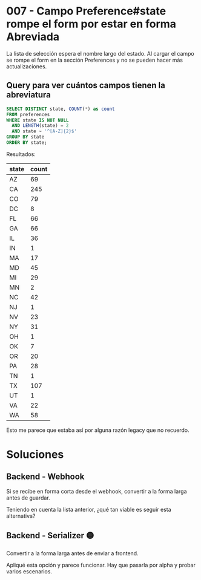 # 007 - Campo Preference#state rompe el form por estar en forma Abreviada

La lista de selección espera el nombre largo del estado. Al cargar el campo se rompe el form en la sección Preferences y no se pueden hacer más actualizaciones.

## Query para ver cuántos campos tienen la abreviatura

```sql
SELECT DISTINCT state, COUNT(*) as count
FROM preferences
WHERE state IS NOT NULL
  AND LENGTH(state) = 2
  AND state ~ '^[A-Z]{2}$'
GROUP BY state
ORDER BY state;
```

Resultados:

|state|count|
|-----|-----|
|AZ|69|
|CA|245|
|CO|79|
|DC|8|
|FL|66|
|GA|66|
|IL|36|
|IN|1|
|MA|17|
|MD|45|
|MI|29|
|MN|2|
|NC|42|
|NJ|1|
|NV|23|
|NY|31|
|OH|1|
|OK|7|
|OR|20|
|PA|28|
|TN|1|
|TX|107|
|UT|1|
|VA|22|
|WA|58|

Esto me parece que estaba así por alguna razón legacy que no recuerdo.

# Soluciones

## Backend - Webhook

Si se recibe en forma corta desde el webhook, convertir a la forma larga antes de guardar.

Teniendo en cuenta la lista anterior, ¿qué tan viable es seguir esta alternativa?

## Backend - Serializer 🟡

Convertir a la forma larga antes de enviar a frontend.

Apliqué esta opción y parece funcionar. Hay que pasarla por alpha y probar varios escenarios.